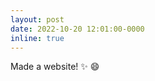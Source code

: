 ```yaml
---
layout: post
date: 2022-10-20 12:01:00-0000
inline: true
---
```


Made a website! :sparkles: :smile:
